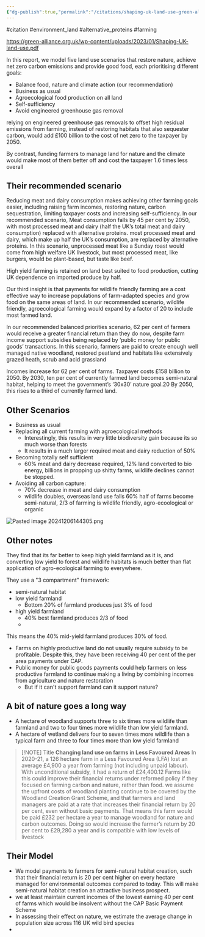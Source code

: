 ```yaml
---
{"dg-publish":true,"permalink":"/citations/shaping-uk-land-use-green-alliance/","tags":["#citation","#environment_land","#alternative_proteins","#farming"],"created":"2024-12-06T10:51:19.842+00:00","updated":"2025-10-01T10:32:07.643+01:00"}
---
```


#citation #environment_land #alternative_proteins #farming 

https://green-alliance.org.uk/wp-content/uploads/2023/01/Shaping-UK-land-use.pdf

In this report, we model five land use scenarios that restore nature, achieve net zero carbon emissions and
provide good food, each prioritising different goals:
- Balance food, nature and climate action (our recommendation)
- Business as usual
- Agroecological food production on all land
- Self-sufficiency
- Avoid engineered greenhouse gas removal

relying on engineered greenhouse gas removals to offset high residual emissions from farming, instead of restoring habitats that also sequester carbon, would add £100 billion to the cost of net zero to the taxpayer by 2050.

By contrast, funding farmers to manage land for nature and the climate would make most of them better off and cost the taxpayer 1.6 times less overall
## Their recommended scenario
Reducing meat and dairy consumption makes achieving other farming goals easier, including raising farm incomes, restoring nature, carbon sequestration, limiting taxpayer costs and increasing self-sufficiency. In our recommended scenario, Meat consumption falls by 45 per cent by 2050, with most processed meat and dairy
(half the UK’s total meat and dairy consumption) replaced with alternative proteins. most processed meat and dairy, which make up half the UK’s consumption, are replaced by alternative proteins. In this scenario, unprocessed meat like a Sunday roast would come from high welfare UK livestock, but most processed meat, like burgers, would be plant-based, but taste like beef.

High yield farming is retained on land best suited to food production, cutting UK dependence on imported produce by half.

Our third insight is that payments for wildlife friendly farming are a cost effective way to increase populations of farm-adapted species and grow food on the same areas of land. In our recommended scenario, wildlife friendly, agroecological farming would expand by a factor of 20 to include most farmed land.

In our recommended balanced priorities scenario, 62 per cent of farmers would receive a greater financial return than they do now, despite farm income support subsidies being replaced by ‘public money for public goods’ transactions. In this scenario, farmers are paid to create enough well managed native woodland, restored peatland and habitats like extensively grazed heath, scrub and acid grassland

Incomes increase for 62 per cent of farms. Taxpayer costs £158 billion to 2050. By 2030, ten per cent of
currently farmed land becomes semi-natural habitat, helping to meet the government’s ‘30x30’ nature goal.20 By 2050, this rises to a third of currently farmed land.
## Other Scenarios
- Business as usual
- Replacing all current farming with agroecological methods
	- Interestingly, this results in very little biodiversity gain because its so much worse than forests
	- It results in a much larger required meat and dairy reduction of 50%
- Becoming totally self sufficient
	- 60% meat and dairy decrease required, 12% land converted to bio energy, billions in propping up shitty farms, wildlife declines cannot be stopped.
- Avoiding all carbon capture:
	- 70% decrease in meat and dairy consumption
	- wildlife doubles, overseas land use falls 60% half of farms become semi-natural, 2/3 of farming is wildlife friendly, agro-ecoological or organic

![Pasted image 20241206144305.png](/img/user/Pasted%20image%2020241206144305.png)
## Other notes
They find that its far better to keep high yield farmland as it is, and converting low yield to forest and wildlife habitats is much better than flat application of agro-ecological farming to everywhere.

They use a "3 compartment" framework:
- semi-natural habitat
- low yield farmland
	- Bottom 20% of farmland produces just 3% of food
- high yield farmland
	- 40% best farmland produces 2/3 of food
	- 
This means the 40% mid-yield farmland produces 30% of food. 

- Farms on highly productive land do not usually require subsidy to be profitable. Despite this, they have been receiving 40 per cent of the per area payments under CAP. 
- Public money for public goods payments could help farmers on less productive farmland to continue making a living by combining incomes from agriculture and nature restoration
	- But if it can't support farmland can it support nature?

## A bit of nature goes a long way
- A hectare of woodland supports three to six times more wildlife than farmland and two to four times more wildlife than low yield farmland.
- A hectare of wetland delivers four to seven times more wildlife than a typical farm and three to four times more than low yield farmland

> [!NOTE] Title
> **Changing land use on farms in Less Favoured Areas**
In 2020-21, a 126 hectare farm in a Less Favoured Area (LFA) lost an average £4,900 a year from farming (not including unpaid labour). With unconditional subsidy, it had a return of £24,400.12 Farms like this could improve their financial returns under reformed policy if they focused on farming carbon and nature, rather than food. we assume the upfront costs of woodland planting continue to be covered by the Woodland Creation Grant Scheme, and that farmers and land managers are paid at a rate that increases their financial return by 20 per cent, even without basic payments. That means this farm would be paid £232 per hectare a year to manage woodland for nature and carbon outcomes. Doing so would increase the farmer’s return by 20 per cent to £29,280 a year and is compatible with low levels of livestock

## Their Model
- We model payments to farmers for semi-natural habitat creation, such that their financial return is 20 per cent higher on every hectare managed for environmental outcomes compared to today. This will make semi-natural habitat creation an attractive business prospect.
- we at least maintain current incomes of the lowest earning 40 per cent of farms which would be insolvent without the CAP Basic Payment Scheme
- In assessing their effect on nature, we estimate the average change in population size across 116 UK wild bird species
- 